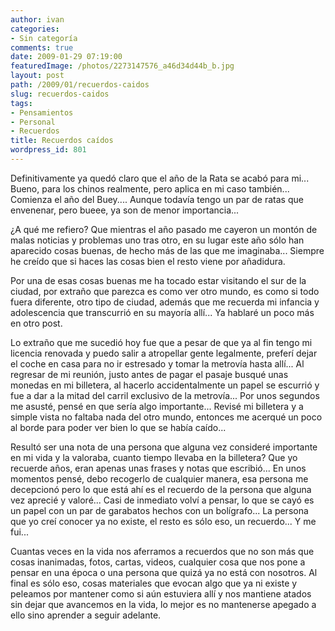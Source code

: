 ```yaml
---
author: ivan
categories:
- Sin categoría
comments: true
date: 2009-01-29 07:19:00
featuredImage: /photos/2273147576_a46d34d44b_b.jpg
layout: post
path: /2009/01/recuerdos-caidos
slug: recuerdos-caidos
tags:
- Pensamientos
- Personal
- Recuerdos
title: Recuerdos caídos
wordpress_id: 801
---
```


Definitivamente ya quedó claro que el año de la Rata se acabó para mi... Bueno, para los chinos realmente, pero aplica en mi caso también... Comienza el año del Buey.... Aunque todavía tengo un par de ratas que envenenar, pero bueee, ya son de menor importancia...

¿A qué me refiero? Que mientras el año pasado me cayeron un montón de malas noticias y problemas uno tras otro, en su lugar este año sólo han aparecido cosas buenas, de hecho más de las que me imaginaba... Siempre he creído que si haces las cosas bien el resto viene por añadidura.

Por una de esas cosas buenas me ha tocado estar visitando el sur de la ciudad, por extraño que parezca es como ver otro mundo, es como si todo fuera diferente, otro tipo de ciudad, además que me recuerda mi infancia y adolescencia que transcurrió en su mayoría allí... Ya hablaré un poco más en otro post.

Lo extraño que me sucedió hoy fue que a pesar de que ya al fin tengo mi licencia renovada y puedo salir a atropellar gente legalmente, preferí dejar el coche en casa para no ir estresado y tomar la metrovía hasta allí... Al regresar de mi reunión, justo antes de pagar el pasaje busqué unas monedas en mi billetera, al hacerlo accidentalmente un papel se escurrió y fue a dar a la mitad del carril exclusivo de la metrovía... Por unos segundos me asusté, pensé en que sería algo importante... Revisé mi billetera y a simple vista no faltaba nada del otro mundo, entonces me acerqué un poco al borde para poder ver bien lo que se había caído...

Resultó ser una nota de una persona que alguna vez consideré importante en mi vida y la valoraba, cuanto tiempo llevaba en la billetera? Que yo recuerde años, eran apenas unas frases y notas que escribió... En unos momentos pensé, debo recogerlo de cualquier manera, esa persona me decepcionó pero lo que está ahí es el recuerdo de la persona que alguna vez aprecié y valoré... Casi de inmediato volví a pensar, lo que se cayó es un papel con un par de garabatos hechos con un bolígrafo... La persona que yo creí conocer ya no existe, el resto es sólo eso, un recuerdo... Y me fui...

Cuantas veces en la vida nos aferramos a recuerdos que no son más que cosas inanimadas, fotos, cartas, videos, cualquier cosa que nos pone a pensar en una época o una persona que quizá ya no está con nosotros. Al final es sólo eso, cosas materiales que evocan algo que ya ni existe y peleamos por mantener como si aún estuviera allí y nos mantiene atados sin dejar que avancemos en la vida, lo mejor es no mantenerse apegado a ello sino aprender a seguir adelante.